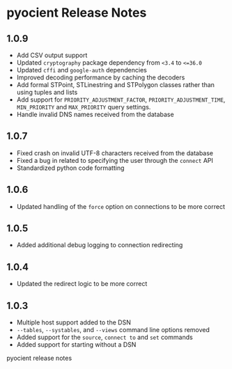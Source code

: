 # pyocient Release Notes

## 1.0.9

- Add CSV output support
- Updated `cryptography` package dependency from `<3.4` to `<=36.0`
- Updated `cffi` and `google-auth` dependencies
- Improved decoding performance by caching the decoders
- Add formal STPoint, STLinestring and STPolygon classes rather than using tuples and lists
- Add support for `PRIORITY_ADJUSTMENT_FACTOR`, `PRIORITY_ADJUSTMENT_TIME`, `MIN_PRIORITY` and `MAX_PRIORITY` query settings.
- Handle invalid DNS names received from the database


## 1.0.7

- Fixed crash on invalid UTF-8 characters received from the database
- Fixed a bug in related to specifying the user through the `connect` API
- Standardized python code formatting

## 1.0.6

- Updated handling of the `force` option on connections to be more correct

## 1.0.5

- Added additional debug logging to connection redirecting

## 1.0.4

- Updated the redirect logic to be more correct

## 1.0.3

- Multiple host support added to the DSN
- `--tables`, `--systables`, and `--views` command line options removed
- Added support for the `source`, `connect to` and `set` commands
- Added support for starting without a DSN

pyocient release notes
